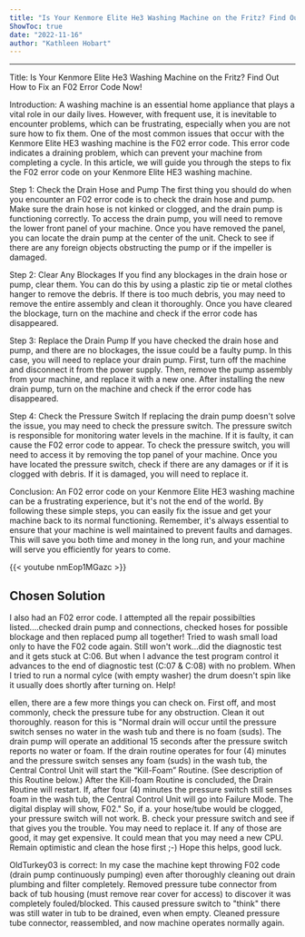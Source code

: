 ```yaml
---
title: "Is Your Kenmore Elite He3 Washing Machine on the Fritz? Find Out How to Fix an F02 Error Code Now!"
ShowToc: true 
date: "2022-11-16"
author: "Kathleen Hobart"
---
```

*****
Title: Is Your Kenmore Elite He3 Washing Machine on the Fritz? Find Out How to Fix an F02 Error Code Now!

Introduction:
A washing machine is an essential home appliance that plays a vital role in our daily lives. However, with frequent use, it is inevitable to encounter problems, which can be frustrating, especially when you are not sure how to fix them. One of the most common issues that occur with the Kenmore Elite HE3 washing machine is the F02 error code. This error code indicates a draining problem, which can prevent your machine from completing a cycle. In this article, we will guide you through the steps to fix the F02 error code on your Kenmore Elite HE3 washing machine.

Step 1: Check the Drain Hose and Pump
The first thing you should do when you encounter an F02 error code is to check the drain hose and pump. Make sure the drain hose is not kinked or clogged, and the drain pump is functioning correctly. To access the drain pump, you will need to remove the lower front panel of your machine. Once you have removed the panel, you can locate the drain pump at the center of the unit. Check to see if there are any foreign objects obstructing the pump or if the impeller is damaged.

Step 2: Clear Any Blockages
If you find any blockages in the drain hose or pump, clear them. You can do this by using a plastic zip tie or metal clothes hanger to remove the debris. If there is too much debris, you may need to remove the entire assembly and clean it thoroughly. Once you have cleared the blockage, turn on the machine and check if the error code has disappeared.

Step 3: Replace the Drain Pump
If you have checked the drain hose and pump, and there are no blockages, the issue could be a faulty pump. In this case, you will need to replace your drain pump. First, turn off the machine and disconnect it from the power supply. Then, remove the pump assembly from your machine, and replace it with a new one. After installing the new drain pump, turn on the machine and check if the error code has disappeared.

Step 4: Check the Pressure Switch
If replacing the drain pump doesn't solve the issue, you may need to check the pressure switch. The pressure switch is responsible for monitoring water levels in the machine. If it is faulty, it can cause the F02 error code to appear. To check the pressure switch, you will need to access it by removing the top panel of your machine. Once you have located the pressure switch, check if there are any damages or if it is clogged with debris. If it is damaged, you will need to replace it.

Conclusion:
An F02 error code on your Kenmore Elite HE3 washing machine can be a frustrating experience, but it's not the end of the world. By following these simple steps, you can easily fix the issue and get your machine back to its normal functioning. Remember, it's always essential to ensure that your machine is well maintained to prevent faults and damages. This will save you both time and money in the long run, and your machine will serve you efficiently for years to come.

{{< youtube nmEop1MGazc >}} 



## Chosen Solution
 I also had an F02 error code. I attempted all the repair possibilties listed....checked drain pump and connections, checked hoses for possible blockage and then replaced pump all together! Tried to wash small load only to have the F02 code again. Still won't work...did the diagnostic test and it gets stuck at C:06. But when I advance the test program control it advances to the end of diagnostic test (C:07 & C:08) with no problem. When I tried to run a normal cylce (with empty washer) the drum doesn't spin like it usually does shortly after turning on. Help!

 ellen, there are a few more things you can check on. First off, and most commonly, check the pressure tube for any obstruction. Clean it out thoroughly. reason for this is "Normal drain will occur until the pressure switch senses no water in the wash tub and there is no foam (suds). The drain pump will operate an additional 15 seconds after the pressure switch reports no water or foam. If the drain routine operates for four (4) minutes and the pressure switch senses any foam (suds) in the wash tub, the Central Control Unit will start the “Kill-Foam” Routine. (See description of this Routine below.) After the Kill-foam Routine is concluded, the Drain Routine will restart. If, after four (4) minutes the pressure switch still senses foam in the wash tub, the Central Control Unit will go into Failure Mode. The digital display will show, F02." So, if a. your hose/tube would be clogged, your pressure switch will not work. B. check your pressure switch and see if that gives you the trouble. You may need to replace it. If any of those are good, it may get expensive. It could mean that you may need a new CPU. Remain optimistic and clean the hose first ;-) Hope this helps, good luck.

 OldTurkey03 is correct:
In my case the machine kept throwing F02 code (drain pump continuously pumping) even after thoroughly cleaning out drain plumbing and filter completely.
Removed pressure tube connector from back of tub housing (must remove rear cover for access) to discover it was completely fouled/blocked. This caused pressure switch to "think" there was still water in tub to be drained, even when empty.
Cleaned pressure tube connector, reassembled, and now machine operates normally again.




